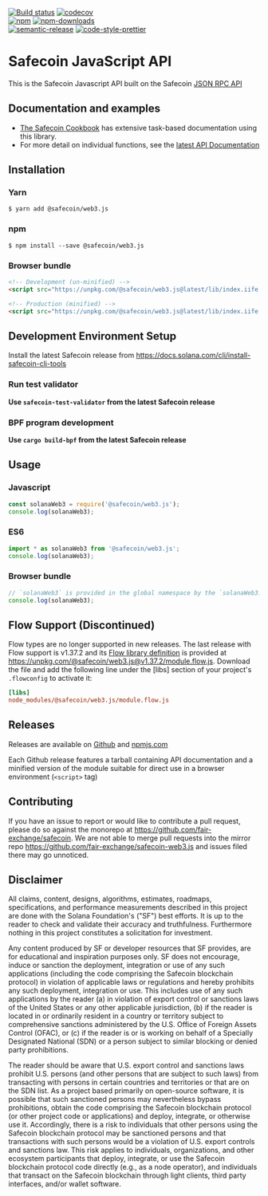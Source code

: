 [![Build status][travis-image]][travis-url]
[![codecov][codecov-image]][codecov-url]
<br>
[![npm][npm-image]][npm-url]
[![npm-downloads][npm-downloads-image]][npm-url]
<br>
[![semantic-release][semantic-release-image]][semantic-release-url]
[![code-style-prettier][code-style-prettier-image]][code-style-prettier-url]

[travis-image]: https://api.travis-ci.org/fair-exchange/safecoin-web3.js.svg?branch=master
[travis-url]: https://travis-ci.org/fair-exchange/safecoin-web3.js
[codecov-image]: https://codecov.io/gh/fair-exchange/safecoin-web3.js/branch/master/graph/badge.svg
[codecov-url]: https://codecov.io/gh/fair-exchange/safecoin-web3.js
[npm-image]: https://img.shields.io/npm/v/@safecoin/web3.js.svg?style=flat
[npm-downloads-image]: https://img.shields.io/npm/dm/@safecoin/web3.js.svg?style=flat
[npm-url]: https://www.npmjs.com/package/@safecoin/web3.js
[semantic-release-image]: https://img.shields.io/badge/%20%20%F0%9F%93%A6%F0%9F%9A%80-semantic--release-e10079.svg
[semantic-release-url]: https://github.com/semantic-release/semantic-release
[code-style-prettier-image]: https://img.shields.io/badge/code_style-prettier-ff69b4.svg?style=flat-square
[code-style-prettier-url]: https://github.com/prettier/prettier

# Safecoin JavaScript API

This is the Safecoin Javascript API built on the Safecoin [JSON RPC API](https://docs.solana.com/apps/jsonrpc-api)

## Documentation and examples

 - [The Safecoin Cookbook](https://solanacookbook.com/) has extensive task-based documentation using this library.
 - For more detail on individual functions, see the [latest API Documentation](https://solana-labs.github.io/solana-web3.js/)

## Installation

### Yarn

```
$ yarn add @safecoin/web3.js
```

### npm

```
$ npm install --save @safecoin/web3.js
```

### Browser bundle

```html
<!-- Development (un-minified) -->
<script src="https://unpkg.com/@safecoin/web3.js@latest/lib/index.iife.js"></script>

<!-- Production (minified) -->
<script src="https://unpkg.com/@safecoin/web3.js@latest/lib/index.iife.min.js"></script>
```

## Development Environment Setup

Install the latest Safecoin release from https://docs.solana.com/cli/install-safecoin-cli-tools

### Run test validator

**Use `safecoin-test-validator` from the latest Safecoin release**

### BPF program development

**Use `cargo build-bpf` from the latest Safecoin release**

## Usage

### Javascript

```js
const solanaWeb3 = require('@safecoin/web3.js');
console.log(solanaWeb3);
```

### ES6

```js
import * as solanaWeb3 from '@safecoin/web3.js';
console.log(solanaWeb3);
```

### Browser bundle

```js
// `solanaWeb3` is provided in the global namespace by the `solanaWeb3.min.js` script bundle.
console.log(solanaWeb3);
```

## Flow Support (Discontinued)

Flow types are no longer supported in new releases. The last release with Flow support is v1.37.2 and its
[Flow library definition](https://flow.org/en/docs/libdefs/) is provided at
https://unpkg.com/@safecoin/web3.js@v1.37.2/module.flow.js.
Download the file and add the following line under the [libs] section of your project's `.flowconfig` to
activate it:

```ini
[libs]
node_modules/@safecoin/web3.js/module.flow.js
```

## Releases

Releases are available on [Github](https://github.com/fair-exchange/safecoin-web3.js/releases)
and [npmjs.com](https://www.npmjs.com/package/@safecoin/web3.js)

Each Github release features a tarball containing API documentation and a
minified version of the module suitable for direct use in a browser environment
(`<script>` tag)

## Contributing

If you have an issue to report or would like to contribute a pull request, please do so against the monorepo at https://github.com/fair-exchange/safecoin. We are not able to merge pull requests into the mirror repo https://github.com/fair-exchange/safecoin-web3.js and issues filed there may go unnoticed.

## Disclaimer

All claims, content, designs, algorithms, estimates, roadmaps,
specifications, and performance measurements described in this project
are done with the Solana Foundation's ("SF") best efforts. It is up to
the reader to check and validate their accuracy and truthfulness.
Furthermore nothing in this project constitutes a solicitation for
investment.

Any content produced by SF or developer resources that SF provides, are
for educational and inspiration purposes only. SF does not encourage,
induce or sanction the deployment, integration or use of any such
applications (including the code comprising the Safecoin blockchain
protocol) in violation of applicable laws or regulations and hereby
prohibits any such deployment, integration or use. This includes use of
any such applications by the reader (a) in violation of export control
or sanctions laws of the United States or any other applicable
jurisdiction, (b) if the reader is located in or ordinarily resident in
a country or territory subject to comprehensive sanctions administered
by the U.S. Office of Foreign Assets Control (OFAC), or (c) if the
reader is or is working on behalf of a Specially Designated National
(SDN) or a person subject to similar blocking or denied party
prohibitions.

The reader should be aware that U.S. export control and sanctions laws
prohibit U.S. persons (and other persons that are subject to such laws)
from transacting with persons in certain countries and territories or
that are on the SDN list. As a project based primarily on open-source
software, it is possible that such sanctioned persons may nevertheless
bypass prohibitions, obtain the code comprising the Safecoin blockchain
protocol (or other project code or applications) and deploy, integrate,
or otherwise use it. Accordingly, there is a risk to individuals that
other persons using the Safecoin blockchain protocol may be sanctioned
persons and that transactions with such persons would be a violation of
U.S. export controls and sanctions law. This risk applies to
individuals, organizations, and other ecosystem participants that
deploy, integrate, or use the Safecoin blockchain protocol code directly
(e.g., as a node operator), and individuals that transact on the Safecoin
blockchain through light clients, third party interfaces, and/or wallet
software.
